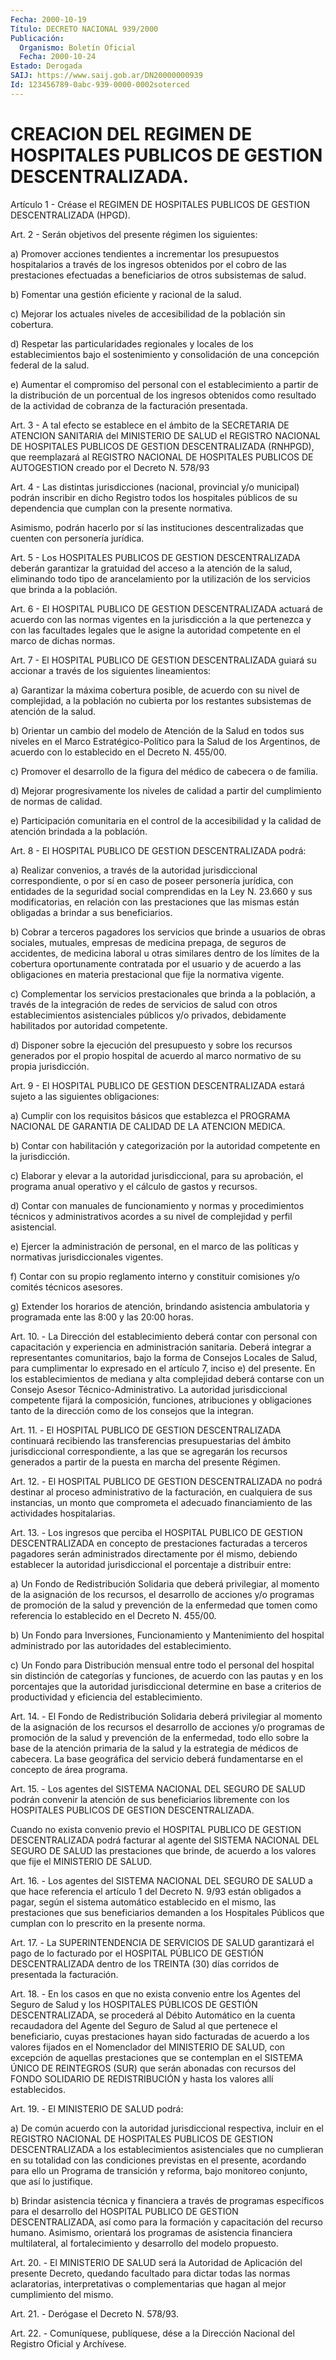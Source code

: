 ```yaml
---
Fecha: 2000-10-19
Título: DECRETO NACIONAL 939/2000
Publicación:
  Organismo: Boletín Oficial
  Fecha: 2000-10-24
Estado: Derogada
SAIJ: https://www.saij.gob.ar/DN20000000939
Id: 123456789-0abc-939-0000-0002soterced
---
```

# CREACION DEL REGIMEN DE HOSPITALES PUBLICOS DE GESTION DESCENTRALIZADA.

<a id="1"></a>
Artículo 1 - Créase el REGIMEN DE HOSPITALES PUBLICOS DE GESTION DESCENTRALIZADA (HPGD).

<a id="2"></a>
Art. 2 - Serán objetivos del presente régimen los siguientes:

a) Promover acciones tendientes a incrementar los presupuestos hospitalarios a través de los ingresos obtenidos por el cobro de las prestaciones efectuadas a beneficiarios de otros subsistemas de salud.

b) Fomentar una gestión eficiente y racional de la salud.

c) Mejorar los actuales niveles de accesibilidad de la población sin cobertura.

d) Respetar las particularidades regionales y locales de los establecimientos bajo el sostenimiento y consolidación de una concepción federal de la salud.

e) Aumentar el compromiso del personal con el establecimiento a partir de la distribución de un porcentual de los ingresos obtenidos como resultado de la actividad de cobranza de la facturación presentada.

<a id="3"></a>
Art. 3 - A tal efecto se establece en el ámbito de la SECRETARIA DE ATENCION SANITARIA del MINISTERIO DE SALUD el REGISTRO NACIONAL DE HOSPITALES PUBLICOS DE GESTION DESCENTRALIZADA (RNHPGD), que reemplazará al REGISTRO NACIONAL DE HOSPITALES PUBLICOS DE AUTOGESTION creado por el Decreto N. 578/93

<a id="4"></a>
Art. 4 - Las distintas jurisdicciones (nacional, provincial y/o municipal) podrán inscribir en dicho Registro todos los hospitales públicos de su dependencia que cumplan con la presente normativa.

Asimismo, podrán hacerlo por sí las instituciones descentralizadas que cuenten con personería jurídica.

<a id="5"></a>
Art. 5 - Los HOSPITALES PUBLICOS DE GESTION DESCENTRALIZADA deberán garantizar la gratuidad del acceso a la atención de la salud, eliminando todo tipo de arancelamiento por la utilización de los servicios que brinda a la población.

<a id="6"></a>
Art. 6 - El HOSPITAL PUBLICO DE GESTION DESCENTRALIZADA actuará de acuerdo con las normas vigentes en la jurisdicción a la que pertenezca y con las facultades legales que le asigne la autoridad competente en el marco de dichas normas.

<a id="7"></a>
Art. 7 - El HOSPITAL PUBLICO DE GESTION DESCENTRALIZADA guiará su accionar a través de los siguientes lineamientos:

a) Garantizar la máxima cobertura posible, de acuerdo con su nivel de complejidad, a la población no cubierta por los restantes subsistemas de atención de la salud.

b) Orientar un cambio del modelo de Atención de la Salud en todos sus niveles en el Marco Estratégico-Político para la Salud de los Argentinos, de acuerdo con lo establecido en el Decreto N. 455/00.

c) Promover el desarrollo de la figura del médico de cabecera o de familia.

d) Mejorar progresivamente los niveles de calidad a partir del cumplimiento de normas de calidad.

e) Participación comunitaria en el control de la accesibilidad y la calidad de atención brindada a la población.

<a id="8"></a>
Art. 8 - El HOSPITAL PUBLICO DE GESTION DESCENTRALIZADA podrá:

a) Realizar convenios, a través de la autoridad jurisdiccional correspondiente, o por sí en caso de poseer personería jurídica, con entidades de la seguridad social comprendidas en la Ley N. 23.660 y sus modificatorias, en relación con las prestaciones que  las mismas están obligadas a brindar a sus beneficiarios.

b) Cobrar a terceros pagadores los servicios que brinde a usuarios de obras sociales, mutuales, empresas de medicina prepaga, de seguros de accidentes, de medicina laboral u otras similares dentro de los límites de la cobertura oportunamente contratada por el usuario y de acuerdo a las obligaciones en materia prestacional que fije la normativa vigente.

c) Complementar los servicios prestacionales que brinda a la población, a través de la integración de redes de servicios de salud con otros establecimientos asistenciales públicos y/o privados, debidamente habilitados por autoridad competente.

d) Disponer sobre la ejecución del presupuesto y sobre los recursos generados por el propio hospital de acuerdo al marco normativo de su propia jurisdicción.

<a id="9"></a>
Art. 9 - El HOSPITAL PUBLICO DE GESTION DESCENTRALIZADA estará sujeto a las siguientes obligaciones:

a) Cumplir con los requisitos básicos que establezca el PROGRAMA NACIONAL DE GARANTIA DE CALIDAD DE LA ATENCION MEDICA.

b) Contar con habilitación y categorización por la autoridad competente en la jurisdicción.

c) Elaborar y elevar a la autoridad jurisdiccional, para su aprobación, el programa anual operativo y el cálculo de gastos y recursos.

d) Contar con manuales de funcionamiento y normas y procedimientos técnicos y administrativos acordes a su nivel de complejidad y perfil asistencial.

e) Ejercer la administración de personal, en el marco de las políticas y normativas jurisdiccionales vigentes.

f) Contar con su propio reglamento interno y constituir comisiones y/o comités técnicos asesores.

g) Extender los horarios de atención, brindando asistencia ambulatoria y programada ente las 8:00 y las 20:00 horas.

<a id="10"></a>
Art. 10. - La Dirección del establecimiento deberá contar con personal con capacitación y experiencia en administración sanitaria. Deberá integrar a representantes comunitarios, bajo la forma de Consejos Locales de Salud, para cumplimentar lo expresado en el artículo 7, inciso e) del presente. En los establecimientos de mediana y alta complejidad deberá contarse con un Consejo Asesor Técnico-Administrativo. La autoridad jurisdiccional competente fijará la composición, funciones, atribuciones y obligaciones tanto de la dirección como de los consejos que la integran.

<a id="11"></a>
Art. 11. - El HOSPITAL PUBLICO DE GESTION DESCENTRALIZADA continuará recibiendo las transferencias presupuestarias del ámbito jurisdiccional correspondiente, a las que se agregarán los recursos generados a partir de la puesta en marcha del presente Régimen.

<a id="12"></a>
Art. 12. - El HOSPITAL PUBLICO DE GESTION DESCENTRALIZADA no podrá destinar al proceso administrativo de la facturación, en cualquiera de sus instancias, un monto que comprometa el adecuado financiamiento de las actividades hospitalarias.

<a id="13"></a>
Art. 13. - Los ingresos que perciba el HOSPITAL PUBLICO DE GESTION DESCENTRALIZADA en concepto de prestaciones facturadas a terceros pagadores serán administrados directamente por él mismo, debiendo establecer la autoridad jurisdiccional el porcentaje a distribuir entre:

a) Un Fondo de Redistribución Solidaria que deberá privilegiar, al momento de la asignación de los recursos, el desarrollo de acciones y/o programas de promoción de la salud y prevención de la enfermedad que tomen como referencia lo establecido en el Decreto N. 455/00.

b) Un Fondo para Inversiones, Funcionamiento y Mantenimiento del hospital administrado por las autoridades del establecimiento.

c) Un Fondo para Distribución mensual entre todo el personal del hospital sin distinción de categorías y funciones, de acuerdo con las pautas y en los porcentajes que la autoridad jurisdiccional determine en base a criterios de productividad y eficiencia del establecimiento.

<a id="14"></a>
Art. 14. - El Fondo de Redistribución Solidaria deberá privilegiar al momento de la asignación de los recursos el desarrollo de acciones y/o programas de promoción de la salud y prevención de la enfermedad, todo ello sobre la base de la atención primaria de la salud y la estrategia de médicos de cabecera. La base geográfica del servicio deberá fundamentarse en el concepto de área programa.

<a id="15"></a>
Art. 15. - Los agentes del SISTEMA NACIONAL DEL SEGURO DE SALUD podrán convenir la atención de sus beneficiarios libremente con los HOSPITALES PUBLICOS DE GESTION DESCENTRALIZADA.

Cuando no exista convenio previo el HOSPITAL PUBLICO DE GESTION DESCENTRALIZADA podrá facturar al agente del SISTEMA NACIONAL DEL SEGURO DE SALUD las prestaciones que brinde, de acuerdo a los valores que fije el MINISTERIO DE SALUD.

<a id="16"></a>
Art. 16. - Los agentes del SISTEMA NACIONAL DEL SEGURO DE SALUD a que hace referencia el artículo 1 del Decreto N. 9/93 están obligados a pagar, según el sistema automático establecido en el mismo, las prestaciones que sus beneficiarios demanden a los Hospitales Públicos que cumplan con lo prescrito en la presente norma.

<a id="17"></a>
Art. 17. - La SUPERINTENDENCIA DE SERVICIOS DE SALUD garantizará el pago de lo facturado por el HOSPITAL PÚBLICO DE GESTIÓN DESCENTRALIZADA dentro de los TREINTA (30) días corridos de presentada la facturación.

<a id="18"></a>
Art. 18. - En los casos en que no exista convenio entre los Agentes del Seguro de Salud y los HOSPITALES PÚBLICOS DE GESTIÓN DESCENTRALIZADA, se procederá al Débito Automático en la cuenta recaudadora del Agente del Seguro de Salud al que pertenece el beneficiario, cuyas prestaciones hayan sido facturadas de acuerdo a los valores fijados en el Nomenclador del MINISTERIO DE SALUD, con excepción de aquellas prestaciones que se contemplan en el SISTEMA ÚNICO DE REINTEGROS (SUR) que serán abonadas con recursos del FONDO SOLIDARIO DE REDISTRIBUCIÓN y hasta los valores allí establecidos.

<a id="19"></a>
Art. 19. - El MINISTERIO DE SALUD podrá:

a) De común acuerdo con la autoridad jurisdiccional respectiva, incluir en el REGISTRO NACIONAL DE HOSPITALES PUBLICOS DE GESTION DESCENTRALIZADA a los establecimientos asistenciales que no cumplieran en su totalidad con las condiciones previstas en el presente, acordando para ello un Programa de transición y reforma, bajo monitoreo conjunto, que así lo justifique.

b) Brindar asistencia técnica y financiera a través de programas específicos para el desarrollo del HOSPITAL PUBLICO DE GESTION DESCENTRALIZADA, así como para la formación y capacitación del recurso humano. Asimismo, orientará los programas de asistencia financiera multilateral, al fortalecimiento y desarrollo del modelo propuesto.

<a id="20"></a>
Art. 20. - El MINISTERIO DE SALUD será la Autoridad de Aplicación del presente Decreto, quedando facultado para dictar todas las normas aclaratorias, interpretativas o complementarias que hagan al mejor cumplimiento del mismo.

<a id="21"></a>
Art. 21. - Derógase el Decreto N. 578/93.

<a id="22"></a>
Art. 22. - Comuníquese, publíquese, dése a la Dirección Nacional del Registro Oficial y Archívese.